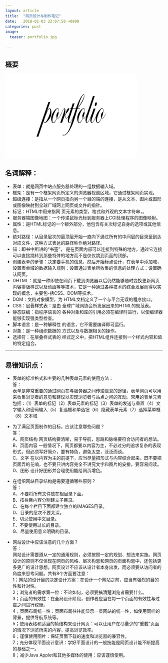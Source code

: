 ```yaml
---
layout: article
title:  "网页设计与制作笔记"
date:   2018-01-03 22:07:50 +0800
categories: post
image:
  teaser: portfolio.jpg
  
---
```



## 概要



<img src="/images/portfolio.jpg"  alt="web" />






## 名词解释：
- 表单：就是网页中站点服务器处理的一组数据输入域。 
- 框架：是有一个框架网页所定义的浏览器视窗区域，它通过框架网页实现。  
- 超级连接：是指从一个网页指向另一个目的端的连接，是从文本、图片或图形或图像映射到全球广域网上网页或文件的指针。  
- 标记：HTML中用来指网 页元素的类型，格式和外观的文本字符串，。  
- 服务器端图像地图：一个传递鼠标光标到服务器上CGI处理程序的图像映射。 
- 属性：是HTML标记的一个额外部分，他包含有关次标记自身的选项或其他信息。  
- 绝对路径：从目录层次的最顶层开始一直向下通过所有的中间层的目录至到达对应文件，这种方式表达的路径称作绝对路径。
- 锚：即书中所讲的“书签”， 是在页面内部可以连接到特殊的地方，通过它连接可以直接跳转到那些特殊的地方而不是仅仅跳到页面的顶部。  
- 创建表单的步骤：决定要手机的信息，然后开始标点设计，在表单中添加域，设置表单域的数据输入规则：设置通过表单所收集的信息的处理方式：设置确认网页。  
- DHTML：就是一种即使在网页下载到浏览器以后仍然能够随时变换更新网页内容排版样式以及动画等等技术，它是一种通过各种技术的综合发展而得以实现的概念，主要包-括CSS、DOM等技术。 
- DOM：文档对象模型，为 HTML文档定义了一个与平台无误的程序接口。 
- CSS：层叠样式表：是由 全球广域网协会所发展出来的HTML的规范表。 
- 静态联编：指程序语言的 各种对象和库的引用必须在编译时进行，以使编译器能够实现强类型检查。
- 脚本语言：是一种解释性 的语言，它不需要编译即可运行。  
- 对象：是一种组织数据的 方式以及与数据相关的操作。  
- 选择符：在层叠样式表的 样式定义中，把HTML组件连接到一个样式内容和值的特定组合。

---

## 易错知识点：
- 表单的标准格式和主要的几种表单元素的使用方法：  
答：     
表单是非常重要的通过网页在与服务器之间传递信息的途径，表单网页可以用来收集浏览者的意见和建议以实现浏览者与站点之间的互动。常用的表单元素包括：（1）表单的标记（2）表单元素的标记（3）表单的发送与重置（4）文字输入和密码输入（5）复选框和单选钮（6）隐藏表单元素（7）选择菜单框（8）文本域

- 为了满足页面制作的目标，应该注意哪些问题？       
答：     
A、网页结构 网页结构要清晰，易于导航，思路和脉络要符合访问者的想法。       
B、页面内容 一般情况下，网页都要以内容为主，不必过分的追求复杂的表现形式，但必须写好简介，要有特色，避免太空，泛泛而谈。     
C、文字 在以内容为主的前提下，应当尽量把形式与内容结合起来。既不要把页面弄的花哨，也不要只讲内容完全不讲究文字和图片的安排，要容易阅读。     
D、图形 设计好图形并合理使用能给网页增色。

- 在组织网站目录结构是需要遵循哪些原则？      
答：     
A、不要将所有文件放在根目录下面。     
B、按栏目内容分别建立子目录。     
C、在每个栏目下面都建立独立的IMAGES目录。     
D、目录的层次不要太深。     
E、切忌使用中文目录。     
F、不要使用过长的目录。     
G、尽量使用意义明确的目录。

- 网站设计中应该注意的几个方面？     
答：     
网站设计需要遵从一定的通用规则，必须按照一定的规划、想法来实施。网页设计的原则不仅体现在网页的风格、层次构思和网页的页面构思中，还包括更多更广的设计思想。网页设计不应该从设计者本身出发，而必须要从访问者的角度来思考问题。共有8个方面要注意：     
1；网站的设计目的决定设计方案：在设计一个网站之前，应当有强烈的目的性和针对性。     
2；浏览者的需求第一位：不论如何，必须要搞清楚浏览者需要什么。     
3；页面的有效性：在全局设计阶段，创作者应当在每一个页面的有效性与过载之间进行权衡。     
4；页面布局统一性：页面布局往往能显示一贯网站的统一性，如使用同样的背景，提供导航系统等。     
5；使用表格和适当的帧结构来设计网页：可以让用户在尽量少的“重载”页面的情况下浏览所需的内容，提高浏览效率。     
6；谨慎使用图片：保证页面下载的速度和浏览器的兼容性。     
7；充分体现平面设计意识：学好平面设计的一般技能是网页设计能不断提高的基础之一。     
8；减少Java Applet和其他多媒体的使用：应该谨慎使用。     

